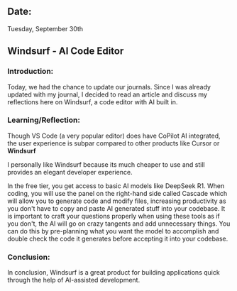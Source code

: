 ## Date:
Tuesday, September 30th

## Windsurf - AI Code Editor

### Introduction:
Today, we had the chance to update our journals. Since I was already updated with my journal, I decided to read an article and discuss my reflections here on Windsurf, a code editor with AI built in.

### Learning/Reflection:
Though VS Code (a very popular editor) does have CoPilot AI integrated, the user experience is subpar compared to other products like Cursor or **Windsurf**

I personally like Windsurf because its much cheaper to use and still provides an elegant developer experience. 

In the free tier, you get access to basic AI models like DeepSeek R1. When coding, you will use the panel on the right-hand side called Cascade which will allow you to generate code and modify files, increasing productivity as you don't have to copy and paste AI generated stuff into your codebase. It is important to craft your questions properly when using these tools as if you don't, the AI will go on crazy tangents and add unnecessary things. You can do this by pre-planning what you want the model to accomplish and double check the code it generates before accepting it into your codebase. 

### Conclusion:
In conclusion, Windsurf is a great product for building applications quick through the help of AI-assisted development. 
